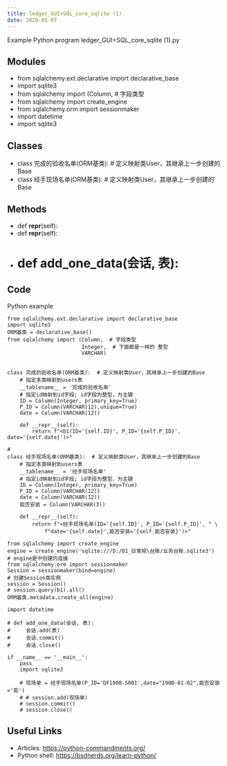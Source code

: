 ```yaml
---
title: ledger_GUI+SQL_core_sqlite (1)
date: 2020-05-07
---
```

Example Python program ledger_GUI+SQL_core_sqlite (1).py

## Modules

* from sqlalchemy.ext.declarative import declarative_base
* import sqlite3
* from sqlalchemy import (Column,  # 字段类型
* from sqlalchemy import create_engine
* from sqlalchemy.orm import sessionmaker
* import datetime
* import sqlite3

## Classes

* class 完成的验收名单(ORM基类):  # 定义映射类User，其继承上一步创建的Base
* class 经手现场名单(ORM基类):  # 定义映射类User，其继承上一步创建的Base

## Methods

* def __repr__(self):
* def __repr__(self):
* # def add_one_data(会话, 表):

## Code

Python example

    from sqlalchemy.ext.declarative import declarative_base
    import sqlite3
    ORM基类 = declarative_base()
    from sqlalchemy import (Column,  # 字段类型
                            Integer,  # 下面都是一样的 整型
                            VARCHAR)
    
    
    class 完成的验收名单(ORM基类):  # 定义映射类User，其继承上一步创建的Base
        # 指定本类映射到users表
        __tablename__ = '完成的验收名单'
        # 指定id映射到id字段; id字段为整型，为主键
        ID = Column(Integer, primary_key=True)
        P_ID = Column(VARCHAR(12),unique=True)
        date = Column(VARCHAR(12))
    
        def __repr__(self):
            return f"<b1(ID='{self.ID}', P_ID='{self.P_ID}', date='{self.date}')>"
    
    #
    class 经手现场名单(ORM基类):  # 定义映射类User，其继承上一步创建的Base
        # 指定本类映射到users表
        __tablename__ = '经手现场名单'
        # 指定id映射到id字段; id字段为整型，为主键
        ID = Column(Integer, primary_key=True)
        P_ID = Column(VARCHAR(12))
        date = Column(VARCHAR(12))
        能否安装 = Column(VARCHAR(3))
    
        def __repr__(self):
            return f"<经手现场名单(ID='{self.ID}', P_ID='{self.P_ID}', " \
                f"date='{self.date}',能否安装='{self.能否安装}')>"
    
    from sqlalchemy import create_engine
    engine = create_engine('sqlite:///D:/01_日常规\台账/业务台账.sqlite3')
    # engine是中创建的连接
    from sqlalchemy.orm import sessionmaker
    Session = sessionmaker(bind=engine)
    # 创建Session类实例
    session = Session()
    # session.query(b1).all()
    ORM基类.metadata.create_all(engine)
    
    import datetime
    
    # def add_one_data(会话, 表):
    #     会话.add(表)
    #     会话.commit()
    #     会话.close()
    
    if __name__ == '__main__':
        pass
        import sqlite3
    
        # 现场单 = 经手现场名单(P_ID='DF1900-S001',date="1900-01-02",能否安装='能')
        # # session.add(现场单)
        # session.commit()
        # session.close()

## Useful Links

- Articles: https://python-commandments.org/
- Python shell: https://bsdnerds.org/learn-python/
